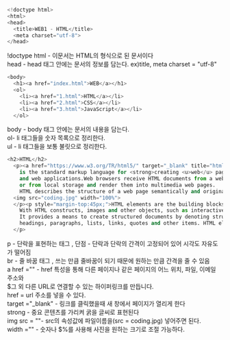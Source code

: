 ```python
<!doctype html>
<html>
<head>
  <title>WEB1 - HTML</title>
  <meta charset="utf-8">
</head>
```

!doctype html - 이문서는 HTML의 형식으로 된 문서이다 <br>
head - head 태그 안에는 문서의 정보를 담는다. ex)title, meta charset = "utf-8"<br>


```python
<body>
  <h1><a href="index.html">WEB</a></h1>
  <ol> 
    <li><a href="1.html">HTML</a></li>
    <li><a href="2.html">CSS</a></li>
    <li><a href="3.html">JavaScript</a></li>
  </ol>
```

body - body 태그 안에는 문서의 내용을 담는다. <br>
ol- li 태그들을 숫자 목록으로 정리한다.<br>
ul - li 태그들을 보통 불릿으로 정리한다. <br>


```python
<h2>HTML</h2>
  <p><a href="https://www.w3.org/TR/html5/" target="_blank" title="html5 speicification">Hypertext Markup Language (HTML)</a> 
    is the standard markup language for <strong>creating <u>web</u> pages</strong> 
    and web applications.Web browsers receive HTML documents from a web server 
    or from local storage and render them into multimedia web pages. 
    HTML describes the structure of a web page semantically and originally included cues for the appearance of the document.
  <img src="coding.jpg" width="100%">
  </p><p style="margin-top:45px;">HTML elements are the building blocks of HTML pages. 
    With HTML constructs, images and other objects, such as interactive forms, may be embedded into the rendered page. 
    It provides a means to create structured documents by denoting structural semantics for text such as 
    headings, paragraphs, lists, links, quotes and other items. HTML elements are delineated by tags, written using angle brackets.
  </p>
```

p - 단락을 표현하는 태그 , 단점 - 단락과 단락의 간격이 고정되어 있어 시각도 자유도가 떨어짐 <br>
br - 줄 바꿈 태그 , 쓰는 만큼 줄바꿈이 되기 때문에 원하는 만큼 간격을 줄 수 있음 <br>
a href ="" - href 특성을 통해 다른 페이지나 같은 페이지의 어느 위치, 파일, 이메일 주소와<br>
              $그 외 다른 URL로 연결할 수 있는 하이퍼링크를 만듭니다.<br>
href = url 주소를 넣을 수 있다. <br>
target ="_blank" - 링크를 클릭했을때 새 창에서 페이지가 열리게 한다 <br>
strong - 중요 콘텐츠를 가리켜 굵을 글씨로 표현된다 <br>
img src = ""- src의 속성값에 파일이름을(src = coding.jpg) 넣어주면 된다.<br>
width ="" - 숫자나 $%를 사용해 사진을 원하는 크기로 조절 가능하다. <br>
